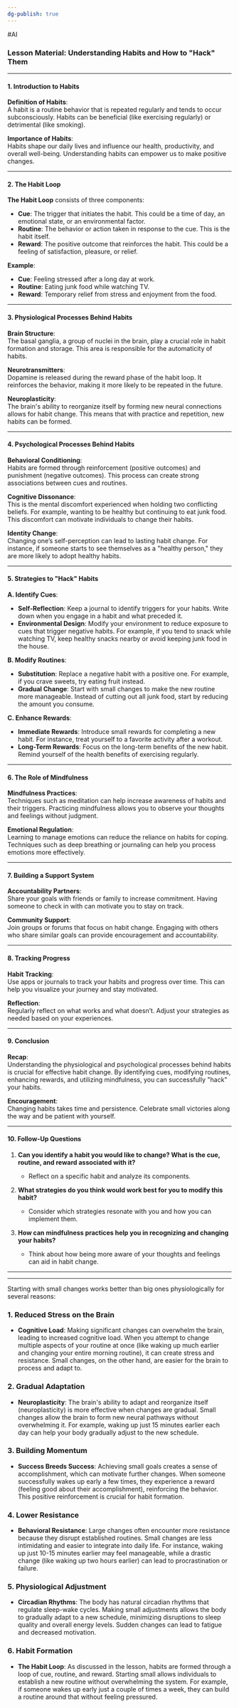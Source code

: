```yaml
---
dg-publish: true
---
```

#AI 
### Lesson Material: Understanding Habits and How to "Hack" Them

---

#### 1. Introduction to Habits

**Definition of Habits**:  
A habit is a routine behavior that is repeated regularly and tends to occur subconsciously. Habits can be beneficial (like exercising regularly) or detrimental (like smoking).

**Importance of Habits**:  
Habits shape our daily lives and influence our health, productivity, and overall well-being. Understanding habits can empower us to make positive changes.

---

#### 2. The Habit Loop

**The Habit Loop** consists of three components:
- **Cue**: The trigger that initiates the habit. This could be a time of day, an emotional state, or an environmental factor.
- **Routine**: The behavior or action taken in response to the cue. This is the habit itself.
- **Reward**: The positive outcome that reinforces the habit. This could be a feeling of satisfaction, pleasure, or relief.

**Example**:
- **Cue**: Feeling stressed after a long day at work.
- **Routine**: Eating junk food while watching TV.
- **Reward**: Temporary relief from stress and enjoyment from the food.

---

#### 3. Physiological Processes Behind Habits

**Brain Structure**:  
The basal ganglia, a group of nuclei in the brain, play a crucial role in habit formation and storage. This area is responsible for the automaticity of habits.

**Neurotransmitters**:  
Dopamine is released during the reward phase of the habit loop. It reinforces the behavior, making it more likely to be repeated in the future.

**Neuroplasticity**:  
The brain's ability to reorganize itself by forming new neural connections allows for habit change. This means that with practice and repetition, new habits can be formed.

---

#### 4. Psychological Processes Behind Habits

**Behavioral Conditioning**:  
Habits are formed through reinforcement (positive outcomes) and punishment (negative outcomes). This process can create strong associations between cues and routines.

**Cognitive Dissonance**:  
This is the mental discomfort experienced when holding two conflicting beliefs. For example, wanting to be healthy but continuing to eat junk food. This discomfort can motivate individuals to change their habits.

**Identity Change**:  
Changing one’s self-perception can lead to lasting habit change. For instance, if someone starts to see themselves as a "healthy person," they are more likely to adopt healthy habits.

---

#### 5. Strategies to "Hack" Habits

**A. Identify Cues**:
- **Self-Reflection**: Keep a journal to identify triggers for your habits. Write down when you engage in a habit and what preceded it.
- **Environmental Design**: Modify your environment to reduce exposure to cues that trigger negative habits. For example, if you tend to snack while watching TV, keep healthy snacks nearby or avoid keeping junk food in the house.

**B. Modify Routines**:
- **Substitution**: Replace a negative habit with a positive one. For example, if you crave sweets, try eating fruit instead.
- **Gradual Change**: Start with small changes to make the new routine more manageable. Instead of cutting out all junk food, start by reducing the amount you consume.

**C. Enhance Rewards**:
- **Immediate Rewards**: Introduce small rewards for completing a new habit. For instance, treat yourself to a favorite activity after a workout.
- **Long-Term Rewards**: Focus on the long-term benefits of the new habit. Remind yourself of the health benefits of exercising regularly.

---

#### 6. The Role of Mindfulness

**Mindfulness Practices**:  
Techniques such as meditation can help increase awareness of habits and their triggers. Practicing mindfulness allows you to observe your thoughts and feelings without judgment.

**Emotional Regulation**:  
Learning to manage emotions can reduce the reliance on habits for coping. Techniques such as deep breathing or journaling can help you process emotions more effectively.

---

#### 7. Building a Support System

**Accountability Partners**:  
Share your goals with friends or family to increase commitment. Having someone to check in with can motivate you to stay on track.

**Community Support**:  
Join groups or forums that focus on habit change. Engaging with others who share similar goals can provide encouragement and accountability.

---

#### 8. Tracking Progress

**Habit Tracking**:  
Use apps or journals to track your habits and progress over time. This can help you visualize your journey and stay motivated.

**Reflection**:  
Regularly reflect on what works and what doesn’t. Adjust your strategies as needed based on your experiences.

---

#### 9. Conclusion

**Recap**:  
Understanding the physiological and psychological processes behind habits is crucial for effective habit change. By identifying cues, modifying routines, enhancing rewards, and utilizing mindfulness, you can successfully "hack" your habits.

**Encouragement**:  
Changing habits takes time and persistence. Celebrate small victories along the way and be patient with yourself.

---

#### 10. Follow-Up Questions

1. **Can you identify a habit you would like to change? What is the cue, routine, and reward associated with it?**
   - Reflect on a specific habit and analyze its components.

2. **What strategies do you think would work best for you to modify this habit?**
   - Consider which strategies resonate with you and how you can implement them.

3. **How can mindfulness practices help you in recognizing and changing your habits?**
   - Think about how being more aware of your thoughts and feelings can aid in habit change.

---
---
Starting with small changes works better than big ones physiologically for several reasons:

### 1. **Reduced Stress on the Brain**
- **Cognitive Load**: Making significant changes can overwhelm the brain, leading to increased cognitive load. When you attempt to change multiple aspects of your routine at once (like waking up much earlier and changing your entire morning routine), it can create stress and resistance. Small changes, on the other hand, are easier for the brain to process and adapt to.

### 2. **Gradual Adaptation**
- **Neuroplasticity**: The brain's ability to adapt and reorganize itself (neuroplasticity) is more effective when changes are gradual. Small changes allow the brain to form new neural pathways without overwhelming it. For example, waking up just 15 minutes earlier each day can help your body gradually adjust to the new schedule.

### 3. **Building Momentum**
- **Success Breeds Success**: Achieving small goals creates a sense of accomplishment, which can motivate further changes. When someone successfully wakes up early a few times, they experience a reward (feeling good about their accomplishment), reinforcing the behavior. This positive reinforcement is crucial for habit formation.

### 4. **Lower Resistance**
- **Behavioral Resistance**: Large changes often encounter more resistance because they disrupt established routines. Small changes are less intimidating and easier to integrate into daily life. For instance, waking up just 10-15 minutes earlier may feel manageable, while a drastic change (like waking up two hours earlier) can lead to procrastination or failure.

### 5. **Physiological Adjustment**
- **Circadian Rhythms**: The body has natural circadian rhythms that regulate sleep-wake cycles. Making small adjustments allows the body to gradually adapt to a new schedule, minimizing disruptions to sleep quality and overall energy levels. Sudden changes can lead to fatigue and decreased motivation.

### 6. **Habit Formation**
- **The Habit Loop**: As discussed in the lesson, habits are formed through a loop of cue, routine, and reward. Starting small allows individuals to establish a new routine without overwhelming the system. For example, if someone wakes up early just a couple of times a week, they can build a routine around that without feeling pressured.